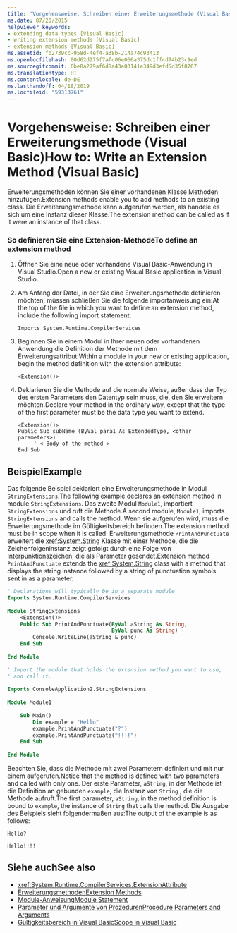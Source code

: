 ```yaml
---
title: 'Vorgehensweise: Schreiben einer Erweiterungsmethode (Visual Basic)'
ms.date: 07/20/2015
helpviewer_keywords:
- extending data types [Visual Basic]
- writing extension methods [Visual Basic]
- extension methods [Visual Basic]
ms.assetid: fb2739cc-958d-4ef4-a38b-214a74c93413
ms.openlocfilehash: 00d62d275f7afc06e066a375dc1ffcd74b23c9ed
ms.sourcegitcommit: 0be8a279af6d8a43e03141e349d3efd5d35f8767
ms.translationtype: HT
ms.contentlocale: de-DE
ms.lasthandoff: 04/18/2019
ms.locfileid: "59313761"
---
```

# <a name="how-to-write-an-extension-method-visual-basic"></a><span data-ttu-id="e7738-102">Vorgehensweise: Schreiben einer Erweiterungsmethode (Visual Basic)</span><span class="sxs-lookup"><span data-stu-id="e7738-102">How to: Write an Extension Method (Visual Basic)</span></span>
<span data-ttu-id="e7738-103">Erweiterungsmethoden können Sie einer vorhandenen Klasse Methoden hinzufügen.</span><span class="sxs-lookup"><span data-stu-id="e7738-103">Extension methods enable you to add methods to an existing class.</span></span> <span data-ttu-id="e7738-104">Die Erweiterungsmethode kann aufgerufen werden, als handele es sich um eine Instanz dieser Klasse.</span><span class="sxs-lookup"><span data-stu-id="e7738-104">The extension method can be called as if it were an instance of that class.</span></span>  
  
### <a name="to-define-an-extension-method"></a><span data-ttu-id="e7738-105">So definieren Sie eine Extension-Methode</span><span class="sxs-lookup"><span data-stu-id="e7738-105">To define an extension method</span></span>  
  
1. <span data-ttu-id="e7738-106">Öffnen Sie eine neue oder vorhandene Visual Basic-Anwendung in Visual Studio.</span><span class="sxs-lookup"><span data-stu-id="e7738-106">Open a new or existing Visual Basic application in Visual Studio.</span></span>  
  
2. <span data-ttu-id="e7738-107">Am Anfang der Datei, in der Sie eine Erweiterungsmethode definieren möchten, müssen schließen Sie die folgende importanweisung ein:</span><span class="sxs-lookup"><span data-stu-id="e7738-107">At the top of the file in which you want to define an extension method, include the following import statement:</span></span>  
  
    ```  
    Imports System.Runtime.CompilerServices  
    ```  
  
3. <span data-ttu-id="e7738-108">Beginnen Sie in einem Modul in Ihrer neuen oder vorhandenen Anwendung die Definition der Methode mit dem Erweiterungsattribut:</span><span class="sxs-lookup"><span data-stu-id="e7738-108">Within a module in your new or existing application, begin the method definition with the extension attribute:</span></span>  
  
    ```  
    <Extension()>  
    ```  
  
4. <span data-ttu-id="e7738-109">Deklarieren Sie die Methode auf die normale Weise, außer dass der Typ des ersten Parameters den Datentyp sein muss, die, den Sie erweitern möchten.</span><span class="sxs-lookup"><span data-stu-id="e7738-109">Declare your method in the ordinary way, except that the type of the first parameter must be the data type you want to extend.</span></span>  
  
    ```  
    <Extension()>   
    Public Sub subName (ByVal para1 As ExtendedType, <other parameters>)  
         ' < Body of the method >  
    End Sub  
    ```  
  
## <a name="example"></a><span data-ttu-id="e7738-110">Beispiel</span><span class="sxs-lookup"><span data-stu-id="e7738-110">Example</span></span>  
 <span data-ttu-id="e7738-111">Das folgende Beispiel deklariert eine Erweiterungsmethode in Modul `StringExtensions`.</span><span class="sxs-lookup"><span data-stu-id="e7738-111">The following example declares an extension method in module `StringExtensions`.</span></span> <span data-ttu-id="e7738-112">Das zweite Modul `Module1`, importiert `StringExtensions` und ruft die Methode.</span><span class="sxs-lookup"><span data-stu-id="e7738-112">A second module, `Module1`, imports `StringExtensions` and calls the method.</span></span> <span data-ttu-id="e7738-113">Wenn sie aufgerufen wird, muss die Erweiterungsmethode im Gültigkeitsbereich befinden.</span><span class="sxs-lookup"><span data-stu-id="e7738-113">The extension method must be in scope when it is called.</span></span> <span data-ttu-id="e7738-114">Erweiterungsmethode `PrintAndPunctuate` erweitert die <xref:System.String> Klasse mit einer Methode, die die Zeichenfolgeninstanz zeigt gefolgt durch eine Folge von Interpunktionszeichen, die als Parameter gesendet.</span><span class="sxs-lookup"><span data-stu-id="e7738-114">Extension method `PrintAndPunctuate` extends the <xref:System.String> class with a method that displays the string instance followed by a string of punctuation symbols sent in as a parameter.</span></span>  
  
```vb  
' Declarations will typically be in a separate module.  
Imports System.Runtime.CompilerServices  
  
Module StringExtensions  
    <Extension()>   
    Public Sub PrintAndPunctuate(ByVal aString As String,   
                                 ByVal punc As String)  
        Console.WriteLine(aString & punc)  
    End Sub  
  
End Module  
```  
  
```vb  
' Import the module that holds the extension method you want to use,   
' and call it.  
  
Imports ConsoleApplication2.StringExtensions  
  
Module Module1  
  
    Sub Main()  
        Dim example = "Hello"  
        example.PrintAndPunctuate("?")  
        example.PrintAndPunctuate("!!!!")  
    End Sub  
  
End Module  
```  
  
 <span data-ttu-id="e7738-115">Beachten Sie, dass die Methode mit zwei Parametern definiert und mit nur einem aufgerufen.</span><span class="sxs-lookup"><span data-stu-id="e7738-115">Notice that the method is defined with two parameters and called with only one.</span></span> <span data-ttu-id="e7738-116">Der erste Parameter, `aString`, in der Methode ist die Definition an gebunden `example`, die Instanz von `String` , die die Methode aufruft.</span><span class="sxs-lookup"><span data-stu-id="e7738-116">The first parameter, `aString`, in the method definition is bound to `example`, the instance of `String` that calls the method.</span></span> <span data-ttu-id="e7738-117">Die Ausgabe des Beispiels sieht folgendermaßen aus:</span><span class="sxs-lookup"><span data-stu-id="e7738-117">The output of the example is as follows:</span></span>  
  
 `Hello?`  
  
 `Hello!!!!`  
  
## <a name="see-also"></a><span data-ttu-id="e7738-118">Siehe auch</span><span class="sxs-lookup"><span data-stu-id="e7738-118">See also</span></span>

- <xref:System.Runtime.CompilerServices.ExtensionAttribute>
- [<span data-ttu-id="e7738-119">Erweiterungsmethoden</span><span class="sxs-lookup"><span data-stu-id="e7738-119">Extension Methods</span></span>](./extension-methods.md)
- [<span data-ttu-id="e7738-120">Module-Anweisung</span><span class="sxs-lookup"><span data-stu-id="e7738-120">Module Statement</span></span>](../../../../visual-basic/language-reference/statements/module-statement.md)
- [<span data-ttu-id="e7738-121">Parameter und Argumente von Prozeduren</span><span class="sxs-lookup"><span data-stu-id="e7738-121">Procedure Parameters and Arguments</span></span>](./procedure-parameters-and-arguments.md)
- [<span data-ttu-id="e7738-122">Gültigkeitsbereich in Visual Basic</span><span class="sxs-lookup"><span data-stu-id="e7738-122">Scope in Visual Basic</span></span>](../../../../visual-basic/programming-guide/language-features/declared-elements/scope.md)
